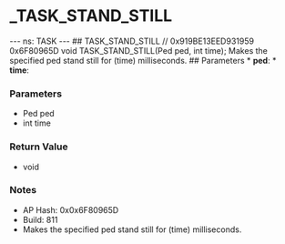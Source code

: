 # _TASK_STAND_STILL

--- ns: TASK --- ## TASK_STAND_STILL  // 0x919BE13EED931959 0x6F80965D void TASK_STAND_STILL(Ped ped, int time);  Makes the specified ped stand still for (time) milliseconds.  ## Parameters * **ped**: * **time**:

### Parameters
* Ped ped
* int time

### Return Value
* void

### Notes
* AP Hash: 0x0x6F80965D
* Build: 811
* Makes the specified ped stand still for (time) milliseconds.

